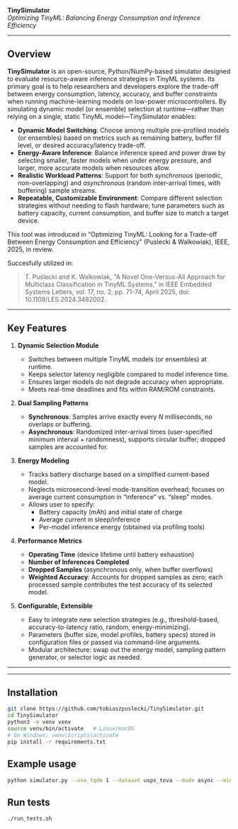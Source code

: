 **TinySimulator**  
*Optimizing TinyML: Balancing Energy Consumption and Inference Efficiency*  

---

## Overview

**TinySimulator** is an open-source, Python/NumPy-based simulator designed to evaluate resource-aware inference strategies in TinyML systems. Its primary goal is to help researchers and developers explore the trade-off between energy consumption, latency, accuracy, and buffer constraints when running machine-learning models on low-power microcontrollers. By simulating dynamic model (or ensemble) selection at runtime—rather than relying on a single, static TinyML model—TinySimulator enables:

- **Dynamic Model Switching**: Choose among multiple pre-profiled models (or ensembles) based on metrics such as remaining battery, buffer fill level, or desired accuracy/latency trade-off.  
- **Energy-Aware Inference**: Balance inference speed and power draw by selecting smaller, faster models when under energy pressure, and larger, more accurate models when resources allow.  
- **Realistic Workload Patterns**: Support for both *synchronous* (periodic, non-overlapping) and *asynchronous* (random inter-arrival times, with buffering) sample streams.  
- **Repeatable, Customizable Environment**: Compare different selection strategies without needing to flash hardware; tune parameters such as battery capacity, current consumption, and buffer size to match a target device.

This tool was introduced in “Optimizing TinyML: Looking for a Trade-off Between Energy Consumption and Efficiency” (Puslecki & Walkowiak), IEEE, 2025, in review.

Succesfully utilized in:
> T. Puślecki and K. Walkowiak, "A Novel One-Versus-All Approach for Multiclass Classification in TinyML Systems," in IEEE Embedded Systems Letters, vol. 17, no. 2, pp. 71-74, April 2025, doi: 10.1109/LES.2024.3482002.

---

## Key Features

1. **Dynamic Selection Module**  
   - Switches between multiple TinyML models (or ensembles) at runtime.  
   - Keeps selector latency negligible compared to model inference time.  
   - Ensures larger models do not degrade accuracy when appropriate.  
   - Meets real-time deadlines and fits within RAM/ROM constraints.

2. **Dual Sampling Patterns**  
   - **Synchronous**: Samples arrive exactly every _N_ milliseconds, no overlaps or buffering.  
   - **Asynchronous**: Randomized inter-arrival times (user-specified minimum interval + randomness), supports circular buffer; dropped samples are accounted for.

3. **Energy Modeling**  
   - Tracks battery discharge based on a simplified current-based model.  
   - Neglects microsecond-level mode-transition overhead; focuses on average current consumption in “inference” vs. “sleep” modes.  
   - Allows user to specify:  
     - Battery capacity (mAh) and initial state of charge  
     - Average current in sleep/inference  
     - Per-model inference energy (obtained via profiling tools)  

4. **Performance Metrics**  
   - **Operating Time** (device lifetime until battery exhaustion)  
   - **Number of Inferences Completed**  
   - **Dropped Samples** (asynchronous only, when buffer overflows)  
   - **Weighted Accuracy**: Accounts for dropped samples as zero; each processed sample contributes the test accuracy of its selected model.  

5. **Configurable, Extensible**  
   - Easy to integrate new selection strategies (e.g., threshold-based, accuracy-to-latency ratio, random, energy-minimizing).  
   - Parameters (buffer size, model profiles, battery specs) stored in configuration files or passed via command-line arguments.  
   - Modular architecture: swap out the energy model, sampling pattern generator, or selector logic as needed.  

---


---

## Installation

   ```bash
   git clone https://github.com/tobiaszpuslecki/TinySimulator.git
   cd TinySimulator
   python3 -m venv venv
   source venv/bin/activate   # Linux/macOS
   # On Windows: venv\Scripts\activate
   pip install -r requirements.txt
   ```

## Example usage

   ```bash
python simulator.py --use_tqdm 1 --dataset usps_tova --mode async --min_interval 3 --reference 1 --board NUCLEO-L476RG
   ```

## Run tests

   ```bash
   ./run_tests.sh
   ```
